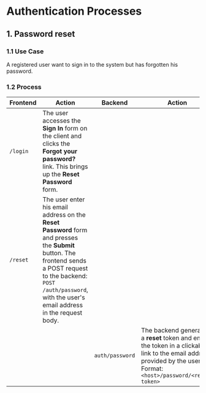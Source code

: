 # Authentication Processes

## 1. Password reset

### 1.1 Use Case

A registered user want to sign in to the system but has forgotten his password.

### 1.2 Process

| Frontend | Action | Backend | Action |
| -------- | ----------- | ------- | ----------- |
| `/login` | The user accesses the **Sign In** form on the client and clicks the **Forgot your password?** link. This brings up the **Reset Password** form. ||
| `/reset` | The user enter his email address on the **Reset Password** form and presses the **Submit** button. The frontend sends a POST request to the backend: `POST /auth/password`, with the user's email address in the request body.||
||| `auth/password` | The backend generates a **reset** token and emails the token in a clickable link to the email address provided by the user.<br>Format: `<host>/password/<reset-token>`|